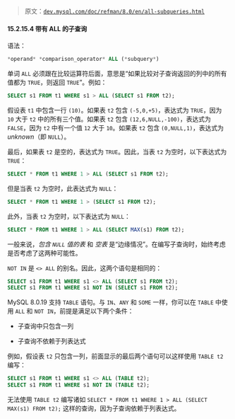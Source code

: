 > 原文：[`dev.mysql.com/doc/refman/8.0/en/all-subqueries.html`](https://dev.mysql.com/doc/refman/8.0/en/all-subqueries.html)

#### 15.2.15.4 带有 ALL 的子查询

语法：

```sql
*operand* *comparison_operator* ALL (*subquery*)
```

单词 `ALL` 必须跟在比较运算符后面，意思是“如果比较对子查询返回的列中的所有值都为 `TRUE`，则返回 `TRUE`”。例如：

```sql
SELECT s1 FROM t1 WHERE s1 > ALL (SELECT s1 FROM t2);
```

假设表 `t1` 中包含一行 `(10)`。如果表 `t2` 包含 `(-5,0,+5)`，表达式为 `TRUE`，因为 `10` 大于 `t2` 中的所有三个值。如果表 `t2` 包含 `(12,6,NULL,-100)`，表达式为 `FALSE`，因为 `t2` 中有一个值 `12` 大于 `10`。如果表 `t2` 包含 `(0,NULL,1)`，表达式为 *unknown*（即 `NULL`）。

最后，如果表 `t2` 是空的，表达式为 `TRUE`。因此，当表 `t2` 为空时，以下表达式为 `TRUE`：

```sql
SELECT * FROM t1 WHERE 1 > ALL (SELECT s1 FROM t2);
```

但是当表 `t2` 为空时，此表达式为 `NULL`：

```sql
SELECT * FROM t1 WHERE 1 > (SELECT s1 FROM t2);
```

此外，当表 `t2` 为空时，以下表达式为 `NULL`：

```sql
SELECT * FROM t1 WHERE 1 > ALL (SELECT MAX(s1) FROM t2);
```

一般来说，*包含 `NULL` 值的表* 和 *空表* 是“边缘情况”。在编写子查询时，始终考虑是否考虑了这两种可能性。

`NOT IN` 是 `<> ALL` 的别名。因此，这两个语句是相同的：

```sql
SELECT s1 FROM t1 WHERE s1 <> ALL (SELECT s1 FROM t2);
SELECT s1 FROM t1 WHERE s1 NOT IN (SELECT s1 FROM t2);
```

MySQL 8.0.19 支持 `TABLE` 语句。与 `IN`、`ANY` 和 `SOME` 一样，你可以在 `TABLE` 中使用 `ALL` 和 `NOT IN`，前提是满足以下两个条件：

+   子查询中只包含一列

+   子查询不依赖于列表达式

例如，假设表 `t2` 只包含一列，前面显示的最后两个语句可以这样使用 `TABLE t2` 编写：

```sql
SELECT s1 FROM t1 WHERE s1 <> ALL (TABLE t2);
SELECT s1 FROM t1 WHERE s1 NOT IN (TABLE t2);
```

无法使用 `TABLE t2` 编写诸如 `SELECT * FROM t1 WHERE 1 > ALL (SELECT MAX(s1) FROM t2);` 这样的查询，因为子查询依赖于列表达式。
